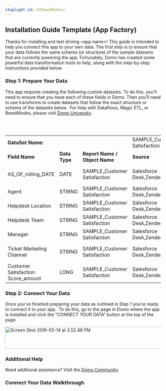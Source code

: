 ```yaml
---
stoplight-id: n79swxf8s4ccv
---
```


<div class="col-md-12 content-panel">
                <h2>Installation Guide Template (App Factory)</h2>
                <p></p><p>Thanks for installing and test driving &lt;app name&gt;! This guide is intended to help you connect this app to&nbsp;your own data. The first step is to ensure that your data follows the same schema (or structure) of the sample datasets that are currently powering the app. Fortunately, Domo has created some powerful data transformation tools to help, along with the step-by-step instructions provided below.</p>
<div id="Step%201:%20Identify%20Required%20Data%20Fields" class="doc-row">
<h3 class="doc-row-title">Step 1: Prepare Your Data</h3>
<div class="small-pad-bottom">
<p>This app requires creating the following custom datasets. To do this, you’ll need to ensure that you have each of these fields in Domo. Then you’ll need to use transforms to create datasets that follow the exact structure or schema of the datasets below. &nbsp;For help with Dataflows, Magic ETL, or BeastModes, please visit <a href="https://university.domo.com/" target="_blank">Domo University</a>.</p>
</div>
<br><br>
<div class="small-pad-bottom">
<div id="custom-data-container">
<table id="SAMPLE_Customer-Satisfaction">
<tbody>
<tr>
<td colspan="3"><strong>DataSet Name:</strong></td>
<td class="value" colspan="3">SAMPLE_Customer Satisfaction</td>
</tr>
<tr>
<td><strong>Field Name</strong></td>
<td><strong>Data Type</strong></td>
<td><strong>Report Name / Object Name</strong></td>
<td><strong>Source </strong></td>
<td colspan="2"><strong>Description of Field</strong></td>
</tr>
<tr>
<td>AS_OF_rolling_DATE</td>
<td>DATE</td>
<td>SAMPLE_Customer Satisfaction</td>
<td>Salesforce Desk,Zendesk</td>
<td colspan="2">Date of tracked metrics</td>
</tr>
<tr>
<td>Agent</td>
<td>STRING</td>
<td>SAMPLE_Customer Satisfaction</td>
<td>Salesforce Desk,Zendesk</td>
<td colspan="2">Agent</td>
</tr>
<tr>
<td>Helpdesk Location</td>
<td>STRING</td>
<td>SAMPLE_Customer Satisfaction</td>
<td>Salesforce Desk,Zendesk</td>
<td colspan="2">Helpdesk location</td>
</tr>
<tr>
<td>Helpdesk Team</td>
<td>STRING</td>
<td>SAMPLE_Customer Satisfaction</td>
<td>Salesforce Desk,Zendesk</td>
<td colspan="2">Helpdesk team</td>
</tr>
<tr>
<td>Manager</td>
<td>STRING</td>
<td>SAMPLE_Customer Satisfaction</td>
<td>Salesforce Desk,Zendesk</td>
<td colspan="2">Name of manager</td>
</tr>
<tr>
<td>Ticket Marketing Channel</td>
<td>STRING</td>
<td>SAMPLE_Customer Satisfaction</td>
<td>Salesforce Desk,Zendesk</td>
<td colspan="2">Ticket marketing channel</td>
</tr>
<tr>
<td>Customer Satisfaction Score_amount</td>
<td>LONG</td>
<td>SAMPLE_Customer Satisfaction</td>
<td>Salesforce Desk,Zendesk</td>
<td colspan="2">Customer satisfaction score</td>
</tr>
</tbody>
</table>
<h3 class="doc-row-title"></h3>
<h3 class="doc-row-title">Step 2: Connect Your&nbsp;Data</h3>
<div class="small-pad-bottom">
<div class="small-pad-bottom">
<div class="small-pad-bottom">
<p>Once you’ve finished preparing your data as outlined in Step 1 you’re ready to connect it to your app. &nbsp;To do this, go to the page in Domo where the app is&nbsp;installed and click the “CONNECT YOUR DATA” button at the top of the page.</p>
</div>
</div>
<p><img loading="lazy" class="alignnone size-full wp-image-1207" src="https://s3.amazonaws.com/development.domo.com/wp-content/uploads/2016/03/14155707/Screen-Shot-2016-03-14-at-3.52.48-PM1.png" alt="Screen Shot 2016-03-14 at 3.52.48 PM" width="1158" height="71"></p>
<h3 class="doc-row-title"></h3>
<h3 class="doc-row-title">Additional Help</h3>
<div class="small-pad-bottom">
<div class="small-pad-bottom">
<div class="small-pad-bottom">
<p class="p1"><span class="s1">Need additional assistance? Visit the <a href="http://dojo.domo.com/apps" target="_blank">Domo Community</a>.</span></p>
</div>
</div>
</div>
<div class="small-pad-bottom"></div>
</div>
</div>
</div>
</div>
<p></p><div class="doc-row" id="Connect%20Your%20Data%20Walkthrough">
                                    <h3 class="doc-row-title">Connect Your Data Walkthrough</h3><div class="small-pad-bottom">
                                                <div id="ooyalaplayer-IyYTc1MjE61NwLdtrxXvZuhH-dSGbWnR" class="ooyalaplayer"></div>
                                                <script>
                                                    OO.ready(function() {
                                                        OO.Player.create("ooyalaplayer-IyYTc1MjE61NwLdtrxXvZuhH-dSGbWnR", "IyYTc1MjE61NwLdtrxXvZuhH-dSGbWnR", {
                                                            height: 380,
                                                            onCreate: function(player) {
                                                                player.mb.subscribe('playheadTimeChanged','myPage',function(eventName, currentTime) {domoAnalytics.trackOoyala((currentTime / player.duration), player.embedCode)});
                                                            }
                                                        });
                                                    });
                                                </script>
                                            </div></div>            </div>

